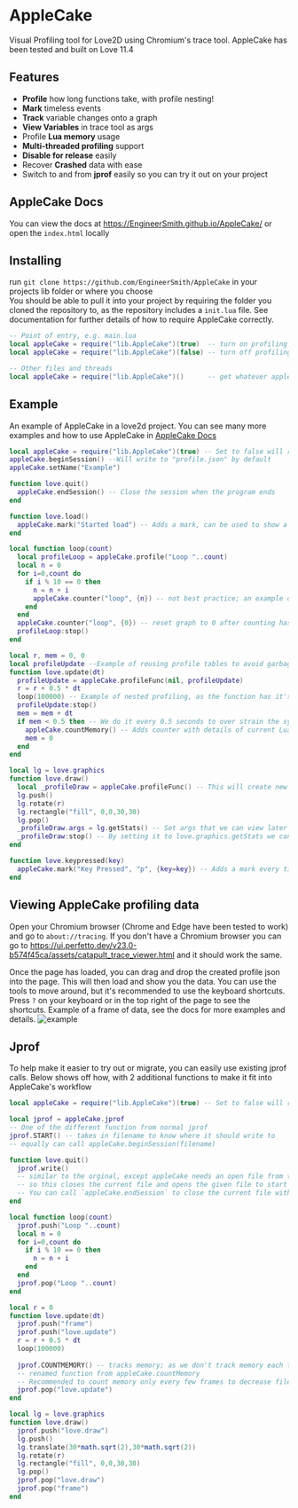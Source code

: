 # AppleCake
Visual Profiling tool for Love2D using Chromium's trace tool. AppleCake has been tested and built on Love 11.4
## Features
* **Profile** how long functions take, with profile nesting!
* **Mark** timeless events
* **Track** variable changes onto a graph
* **View Variables** in trace tool as args
* Profile **Lua memory** usage
* **Multi-threaded profiling** support
* **Disable for release** easily
* Recover **Crashed** data with ease
* Switch to and from **jprof** easily so you can try it out on your project
## AppleCake Docs
You can view the docs at https://EngineerSmith.github.io/AppleCake/ or open the `index.html` locally
## Installing
run `git clone https://github.com/EngineerSmith/AppleCake` in your projects lib folder or where you choose  
You should be able to pull it into your project by requiring the folder you cloned the repository to, as the repository includes a `init.lua` file. See documentation for further details of how to require AppleCake correctly.
```lua
-- Point of entry, e.g. main.lua
local appleCake = require("lib.AppleCake")(true)  -- turn on profiling
local appleCake = require("lib.AppleCake")(false) -- turn off profiling

-- Other files and threads
local appleCake = require("lib.AppleCake")()      -- get whatever appleCake has been loaded by the first call
```
## Example
An example of AppleCake in a love2d project. You can see many more examples and how to use AppleCake in [AppleCake Docs](#AppleCake-Docs)
```lua
local appleCake = require("lib.AppleCake")(true) -- Set to false will remove the profiling tool from the project
appleCake.beginSession() --Will write to "profile.json" by default
appleCake.setName("Example")

function love.quit()
  appleCake.endSession() -- Close the session when the program ends
end

function love.load()
  appleCake.mark("Started load") -- Adds a mark, can be used to show a timeless events or other details
end

local function loop(count)
  local profileLoop = appleCake.profile("Loop "..count)
  local n = 0
  for i=0,count do
    if i % 10 == 0 then
      n = n + i
      appleCake.counter("loop", {n}) -- not best practice; an example of what you can do
    end
  end
  appleCake.counter("loop", {0}) -- reset graph to 0 after counting has stopped
  profileLoop:stop()
end

local r, mem = 0, 0
local profileUpdate --Example of reusing profile tables to avoid garbage
function love.update(dt)
  profileUpdate = appleCake.profileFunc(nil, profileUpdate)
  r = r + 0.5 * dt
  loop(100000) -- Example of nested profiling, as the function has it's own profile
  profileUpdate:stop()
  mem = mem + dt
  if mem < 0.5 then -- We do it every 0.5 seconds to over strain the system
    appleCake.countMemory() -- Adds counter with details of current Lua memory usage, this becomes a graph
    mem = 0
  end
end

local lg = love.graphics
function love.draw()
  local _profileDraw = appleCake.profileFunc() -- This will create new profile table every time this function is ran
  lg.push()
  lg.rotate(r)
  lg.rectangle("fill", 0,0,30,30)
  lg.pop()
  _profileDraw.args = lg.getStats() -- Set args that we can view later in the viewer
  _profileDraw:stop() -- By setting it to love.graphics.getStats we can see details of the draw
end

function love.keypressed(key)
  appleCake.mark("Key Pressed", "p", {key=key}) -- Adds a mark every time a key is pressed, with the key as an argument
end
```
## Viewing AppleCake profiling data
Open your Chromium browser (Chrome and Edge have been tested to work) and go to `about://tracing`. If you don't have a Chromium browser you can go to https://ui.perfetto.dev/v23.0-b574f45ca/assets/catapult_trace_viewer.html and it should work the same.

Once the page has loaded, you can drag and drop the created profile json into the page. This will then load and show you the data. You can use the tools to move around, but it's recommended to use the keyboard shortcuts. Press `?` on your keyboard or in the top right of the page to see the shortcuts.
Example of a frame of data, see the docs for more examples and details.
![example](https://i.imgur.com/6SBDkSc.png "Example of chrome tracing")
## Jprof
To help make it easier to try out or migrate, you can easily use existing jprof calls. Below shows off how, with 2 additional functions to make it fit into AppleCake's workflow
```lua
local appleCake = require("lib.AppleCake")(true) -- Set to false will remove the profiling tool from the project, and all other threads

local jprof = appleCake.jprof
-- One of the different function from normal jprof
jprof.START() -- takes in filename to know where it should write to
-- equally can call appleCake.beginSession(filename)

function love.quit()
  jprof.write()
  -- similar to the orginal, except appleCake needs an open file from the start to work (see above),
  -- so this closes the current file and opens the given file to start writing to
  -- You can call `appleCake.endSession` to close the current file without opening a file again
end

local function loop(count)
  jprof.push("Loop "..count)
  local n = 0
  for i=0,count do
    if i % 10 == 0 then
      n = n + i
    end
  end
  jprof.pop("Loop "..count)
end

local r = 0
function love.update(dt)
  jprof.push("frame")
  jprof.push("love.update")
  r = r + 0.5 * dt
  loop(100000)
  
  jprof.COUNTMEMORY() -- tracks memory; as we don't track memory each time push is called like jprof
  -- renamed function from appleCake.countMemory
  -- Recommended to count memory only every few frames to decrease file size of the resulting profiled session
  jprof.pop("love.update")
end

local lg = love.graphics
function love.draw()
  jprof.push("love.draw")
  lg.push()
  lg.translate(30*math.sqrt(2),30*math.sqrt(2))
  lg.rotate(r)
  lg.rectangle("fill", 0,0,30,30)
  lg.pop()
  jprof.pop("love.draw")
  jprof.pop("frame")
end
```